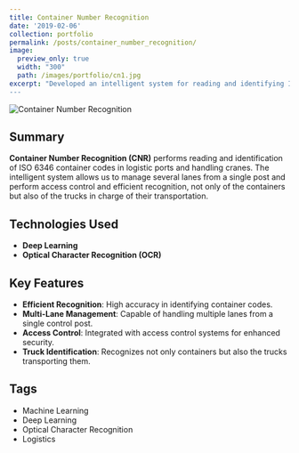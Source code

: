 ```yaml
---
title: Container Number Recognition
date: '2019-02-06'
collection: portfolio
permalink: /posts/container_number_recognition/
image:
  preview_only: true
  width: "300"
  path: /images/portfolio/cn1.jpg
excerpt: "Developed an intelligent system for reading and identifying ISO 6346 container codes in logistics ports, enhancing access control and efficiency.
---
```


![Container Number Recognition](../../images/portfolio/cn1.jpg)

## Summary
**Container Number Recognition (CNR)** performs reading and identification of ISO 6346 container codes in logistic ports and handling cranes. The intelligent system allows us to manage several lanes from a single post and perform access control and efficient recognition, not only of the containers but also of the trucks in charge of their transportation.

## Technologies Used
- **Deep Learning**
- **Optical Character Recognition (OCR)**

## Key Features
- **Efficient Recognition**: High accuracy in identifying container codes.
- **Multi-Lane Management**: Capable of handling multiple lanes from a single control post.
- **Access Control**: Integrated with access control systems for enhanced security.
- **Truck Identification**: Recognizes not only containers but also the trucks transporting them.

## Tags
- Machine Learning
- Deep Learning
- Optical Character Recognition
- Logistics


